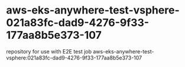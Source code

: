 # aws-eks-anywhere-test-vsphere-021a83fc-dad9-4276-9f33-177aa8b5e373-107
repository for use with E2E test job aws-eks-anywhere-test-vsphere:021a83fc-dad9-4276-9f33-177aa8b5e373-107
